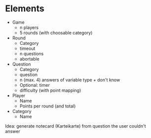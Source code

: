 # Elements
* Game
  * n players
  * 5 rounds (with choosable category)
* Round
  * Category
  * timeout
  * n questions
  * abortable
* Question
  * Category
  * question
  * n (max. 4) answers of variable type + don't know
  * Optional: timer
  * difficulty (with point mapping)
* Player
  * Name
  * Points per round (and total)
* Category
  * Name
  
Idea: generate notecard (Karteikarte) from question the user couldn't answer
  
  
  